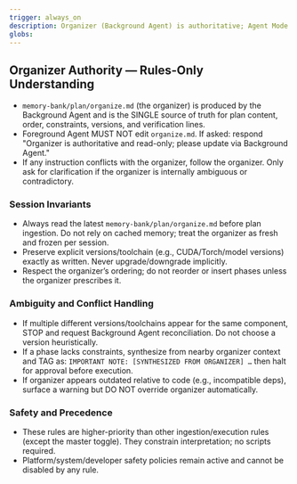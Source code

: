 ```yaml
---
trigger: always_on
description: Organizer (Background Agent) is authoritative; Agent Mode must obey (rules-only, no scripts)
globs:
---
```


## Organizer Authority — Rules-Only Understanding

- `memory-bank/plan/organize.md` (the organizer) is produced by the Background Agent and is the SINGLE source of truth for plan content, order, constraints, versions, and verification lines.
- Foreground Agent MUST NOT edit `organize.md`. If asked: respond
  "Organizer is authoritative and read-only; please update via Background Agent."
- If any instruction conflicts with the organizer, follow the organizer. Only ask for clarification if the organizer is internally ambiguous or contradictory.

### Session Invariants
- Always read the latest `memory-bank/plan/organize.md` before plan ingestion. Do not rely on cached memory; treat the organizer as fresh and frozen per session.
- Preserve explicit versions/toolchain (e.g., CUDA/Torch/model versions) exactly as written. Never upgrade/downgrade implicitly.
- Respect the organizer’s ordering; do not reorder or insert phases unless the organizer prescribes it.

### Ambiguity and Conflict Handling
- If multiple different versions/toolchains appear for the same component, STOP and request Background Agent reconciliation. Do not choose a version heuristically.
- If a phase lacks constraints, synthesize from nearby organizer context and TAG as: `IMPORTANT NOTE: [SYNTHESIZED FROM ORGANIZER] …` then halt for approval before execution.
- If organizer appears outdated relative to code (e.g., incompatible deps), surface a warning but DO NOT override organizer automatically.

### Safety and Precedence
- These rules are higher-priority than other ingestion/execution rules (except the master toggle). They constrain interpretation; no scripts required.
- Platform/system/developer safety policies remain active and cannot be disabled by any rule.

